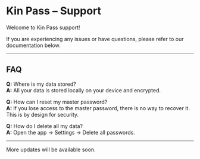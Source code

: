 # Kin Pass – Support

Welcome to Kin Pass support!

If you are experiencing any issues or have questions, please refer to our documentation below.

---

## FAQ

**Q:** Where is my data stored?  
**A:** All your data is stored locally on your device and encrypted.

**Q:** How can I reset my master password?  
**A:** If you lose access to the master password, there is no way to recover it. This is by design for security.

**Q:** How do I delete all my data?  
**A:** Open the app → Settings → Delete all passwords.

---

More updates will be available soon.
